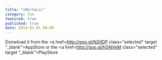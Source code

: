 ```yaml
---
title: "iMortacci"
category: fun
featured: true
published: true
date: 2014-01-01 00:00
---
```

Donwload it from the <a href=http://goo.gl/N2tlDP class="selected" target "_blank">AppStore</a> or the <a href=http://goo.gl/hGNVeM class="selected" target "_blank">PlayStore</a>